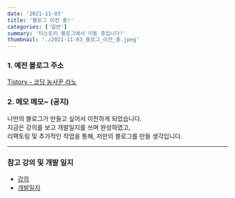 ```yaml
---
date: '2021-11-03'
title: '블로그 이전 중!'
categories: ['일반']
summary: '티스토리 블로그에서 이동 중입니다!'
thumbnail: './2021-11-03_블로그_이전_중.jpeg'
---
```


### 1. 예전 블로그 주소

[Tistory - 코딩 농사꾼 라노](https://codi-rano.tistory.com/)

### 2. 메모 메모~ (공지)

나만의 블로그가 만들고 싶어서 이전하게 되었습니다.  
지금은 강의를 보고 개발일지를 쓰며 완성하였고,  
리팩토링 및 추가적인 작업을 통해, 저만의 블로그를 만들 생각입니다.

---

### 참고 강의 및 개발 일지

- [강의](https://edu.goorm.io/learn/lecture/25881/%EB%88%84%EA%B5%AC%EB%82%98-%EB%B8%94%EB%A1%9C%EA%B7%B8-%EA%B0%9C%EB%B0%9C-%ED%95%A0-%EC%88%98-%EC%9E%88%EB%8B%A4-react-%EA%B8%B0%EB%B0%98-gatsby%EB%A1%9C-%EA%B8%B0%EC%88%A0-%EB%B8%94%EB%A1%9C%EA%B7%B8-%EA%B0%9C%EB%B0%9C%ED%95%98%EA%B8%B0)
- [개발일지](https://boiled-feather-1c7.notion.site/f68775ef871240f6b46230ba4a6b7dab?v=fb7e723414884571bd82fddf702f29b8)
